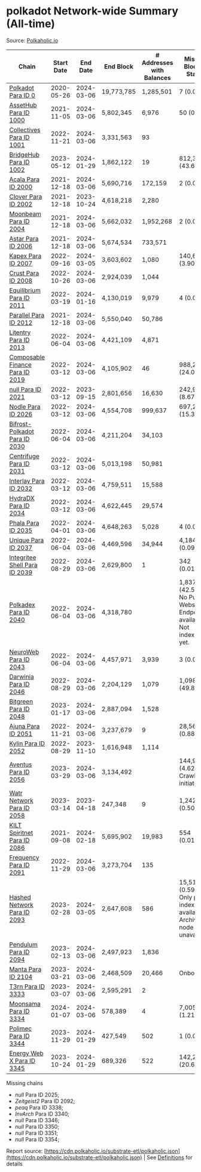 # polkadot Network-wide Summary (All-time)

Source: [Polkaholic.io](https://polkaholic.io)


| Chain            | Start Date | End Date | End Block | # Addresses with Balances | Missing Blocks / Status |
| ---------------- | ---------- | ---------| --------- | ------------------------- | ----------------------- |
| [Polkadot Para ID 0](/polkadot/0-polkadot) | 2020-05-26 | 2024-03-06 | 19,773,785 |  1,285,501 | 7 (0.00%)  |
| [AssetHub Para ID 1000](/polkadot/1000-assethub) | 2021-11-05 | 2024-03-06 | 5,802,345 |  6,976 | 50 (0.00%)  |
| [Collectives Para ID 1001](/polkadot/1001-collectives) | 2022-11-21 | 2024-03-06 | 3,331,563 |  93 |    |
| [BridgeHub Para ID 1002](/polkadot/1002-bridgehub) | 2023-05-12 | 2024-01-29 | 1,862,122 |  19 | 812,302 (43.62%)  |
| [Acala Para ID 2000](/polkadot/2000-acala) | 2021-12-18 | 2024-03-06 | 5,690,716 |  172,159 | 2 (0.00%)  |
| [Clover Para ID 2002](/polkadot/2002-clover) | 2021-12-18 | 2023-10-24 | 4,618,218 |  2,280 |    |
| [Moonbeam Para ID 2004](/polkadot/2004-moonbeam) | 2021-12-18 | 2024-03-06 | 5,662,032 |  1,952,268 | 2 (0.00%)  |
| [Astar Para ID 2006](/polkadot/2006-astar) | 2021-12-18 | 2024-03-06 | 5,674,534 |  733,571 |    |
| [Kapex Para ID 2007](/polkadot/2007-kapex) | 2022-09-16 | 2024-03-05 | 3,603,602 |  1,080 | 140,668 (3.90%)  |
| [Crust Para ID 2008](/polkadot/2008-crust) | 2022-10-26 | 2024-03-06 | 2,924,039 |  1,044 |    |
| [Equilibrium Para ID 2011](/polkadot/2011-equilibrium) | 2022-03-19 | 2024-01-16 | 4,130,019 |  9,979 | 4 (0.00%)  |
| [Parallel Para ID 2012](/polkadot/2012-parallel) | 2021-12-18 | 2024-03-06 | 5,550,040 |  50,786 |    |
| [Litentry Para ID 2013](/polkadot/2013-litentry) | 2022-06-04 | 2024-03-06 | 4,421,109 |  4,871 |    |
| [Composable Finance Para ID 2019](/polkadot/2019-composable) | 2022-03-12 | 2024-03-06 | 4,105,902 |  46 | 988,228 (24.07%)  |
| [null Para ID 2021](/polkadot/2021-efinity) | 2022-03-12 | 2023-09-15 | 2,801,656 |  16,630 | 242,949 (8.67%)  |
| [Nodle Para ID 2026](/polkadot/2026-nodle) | 2022-03-12 | 2024-03-06 | 4,554,708 |  999,637 | 697,249 (15.31%)  |
| [Bifrost-Polkadot Para ID 2030](/polkadot/2030-bifrost) | 2022-06-04 | 2024-03-06 | 4,211,204 |  34,103 |    |
| [Centrifuge Para ID 2031](/polkadot/2031-centrifuge) | 2022-03-12 | 2024-03-06 | 5,013,198 |  50,981 |    |
| [Interlay Para ID 2032](/polkadot/2032-interlay) | 2022-03-12 | 2024-03-06 | 4,759,511 |  15,588 |    |
| [HydraDX Para ID 2034](/polkadot/2034-hydradx) | 2022-03-12 | 2024-03-06 | 4,622,445 |  29,574 |    |
| [Phala Para ID 2035](/polkadot/2035-phala) | 2022-04-01 | 2024-03-06 | 4,648,263 |  5,028 | 4 (0.00%)  |
| [Unique Para ID 2037](/polkadot/2037-unique) | 2022-06-04 | 2024-03-06 | 4,469,596 |  34,944 | 4,184 (0.09%)  |
| [Integritee Shell Para ID 2039](/polkadot/2039-integritee) | 2022-08-29 | 2024-03-06 | 2,629,800 |  1 | 342 (0.01%)  |
| [Polkadex Para ID 2040](/polkadot/2040-polkadex) | 2022-06-04 | 2024-03-06 | 4,318,780 |   | 1,837,152 (42.54%) No Public Websocket Endpoint available: Not indexing yet. |
| [NeuroWeb Para ID 2043](/polkadot/2043-neuroweb) | 2022-06-04 | 2024-03-06 | 4,457,971 |  3,939 | 3 (0.00%)  |
| [Darwinia Para ID 2046](/polkadot/2046-darwinia) | 2022-08-29 | 2024-03-06 | 2,204,129 |  1,079 | 1,098,047 (49.82%)  |
| [Bitgreen Para ID 2048](/polkadot/2048-bitgreen) | 2023-01-17 | 2024-03-06 | 2,887,094 |  1,528 |    |
| [Ajuna Para ID 2051](/polkadot/2051-ajuna) | 2022-11-21 | 2024-03-06 | 3,237,679 |  9 | 28,565 (0.88%)  |
| [Kylin Para ID 2052](/polkadot/2052-kylin) | 2022-08-29 | 2023-11-10 | 1,616,948 |  1,114 |    |
| [Aventus Para ID 2056](/polkadot/2056-aventus) | 2023-03-29 | 2024-03-06 | 3,134,492 |   | 144,921 (4.62%) Crawling initiated |
| [Watr Network Para ID 2058](/polkadot/2058-watr) | 2023-03-14 | 2023-04-18 | 247,348 |  9 | 1,242 (0.50%)  |
| [KILT Spiritnet Para ID 2086](/polkadot/2086-kilt) | 2021-09-08 | 2024-02-18 | 5,695,902 |  19,983 | 554 (0.01%)  |
| [Frequency Para ID 2091](/polkadot/2091-frequency) | 2022-11-29 | 2024-03-06 | 3,273,704 |  135 |    |
| [Hashed Network Para ID 2093](/polkadot/2093-hashed) | 2023-02-28 | 2024-03-05 | 2,647,608 |  586 | 15,510 (0.59%) Only partial index available: Archive node unavailable |
| [Pendulum Para ID 2094](/polkadot/2094-pendulum) | 2023-02-13 | 2024-03-06 | 2,497,923 |  1,836 |    |
| [Manta Para ID 2104](/polkadot/2104-manta) | 2023-03-21 | 2024-03-06 | 2,468,509 |  20,466 |   Onboarding |
| [T3rn Para ID 3333](/polkadot/3333-t3rn) | 2023-03-07 | 2024-03-06 | 2,595,291 |  2 |    |
| [Moonsama Para ID 3334](/polkadot/3334-moonsama) | 2024-01-07 | 2024-03-06 | 578,389 |  4 | 7,005 (1.21%)  |
| [Polimec Para ID 3344](/polkadot/3344-polimec) | 2023-11-29 | 2024-01-29 | 427,549 |  502 | 1 (0.00%)  |
| [Energy Web X Para ID 3345](/polkadot/3345-energywebx) | 2023-10-24 | 2024-01-29 | 689,326 |  522 | 142,272 (20.64%)  |

Missing chains


* *null* Para ID 2025; 
* *Zeitgeist2* Para ID 2092; 
* *peaq* Para ID 3338; 
* *InvArch* Para ID 3340; 
* *null* Para ID 3346; 
* *null* Para ID 3350; 
* *null* Para ID 3351; 
* *null* Para ID 3354; 

Report source: [https://cdn.polkaholic.io/substrate-etl/polkaholic.json](https://cdn.polkaholic.io/substrate-etl/polkaholic.json) | See [Definitions](/DEFINITIONS.md) for details
